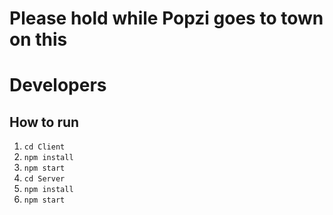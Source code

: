 # Please hold while Popzi goes to town on this



# Developers
## How to run
1) `cd Client`
2) `npm install`
3) `npm start`
4) `cd Server`
5) `npm install`
6) `npm start`